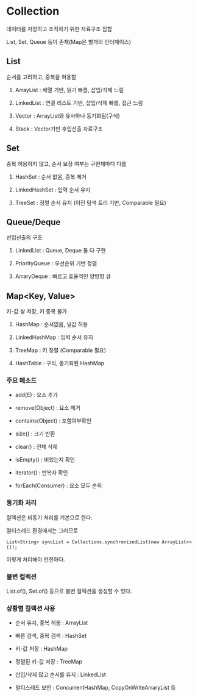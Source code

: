 # Collection

데이터를 저장하고 조직하기 위한 자료구조 집합

List, Set, Queue 등이 존재(Map은 별개의 인터페이스)

## List

순서를 고려하고, 중복을 허용함

1. ArrayList : 배열 기반, 읽기 빠름, 삽입/삭제 느림

2. LinkedList : 연결 리스트 기반, 삽입/삭제 빠름, 접근 느림

3. Vector : ArrayList와 유사하나 동기화됨(구식)

4. Stack : Vector기반 후입선출 자료구조

## Set

중복 허용하지 않고, 순서 보장 여부는 구현체마다 다름

1. HashSet : 순서 없음, 중복 제거

2. LinkedHashSet : 입력 순서 유지

3. TreeSet : 정렬 순서 유지 (이진 탐색 트리 기반, Comparable 필요)

## Queue/Deque

선입선출의 구조

1. LinkedList : Queue, Deque 둘 다 구현

2. PriorityQueue : 우선순위 기반 정렬

3. ArraryDeque : 빠르고 효율적인 양방향 큐

## Map<Key, Value> 

키-값 쌍 저장, 키 중복 불가

1. HashMap : 순서없음, 널값 허용

2. LinkedHashMap : 입력 순서 유지

3. TreeMap : 키 정렬 (Comparable 필요)

4. HashTable : 구식, 동기화된 HashMap

### 주요 메소드

- add(E) : 요소 추가

- remove(Object) : 요소 제거

- contains(Object) : 포함여부확인

- size() : 크기 반환

- clear() : 전체 삭제

- isEmpty() : 비었는지 확인

- iterator() : 반복자 확인

- forEach(Consumer) : 요소 모두 순회

### 동기화 처리

컬렉션은 비동기 처리를 기본으로 한다.

멀티스레드 환경에서는 그러므로

    List<String> syncList = Collections.synchronizedList(new ArrayList<>());

이렇게 처리해야 안전하다.

### 불변 컬렉션

List.of(), Set.of() 등으로 불변 컬렉션을 생성할 수 있다.

### 상황별 컬렉션 사용

- 순서 유지, 중복 허용 : ArrayList

- 빠른 검색, 중복 검색 : HashSet

- 키-값 저장 : HashMap

- 정렬된 키-값 저장 : TreeMap

- 삽입/삭제 많고 순서를 유지 : LinkedList

- 멀티스레드 보안 : ConcurrentHashMap, CopyOnWriteArraryList 등